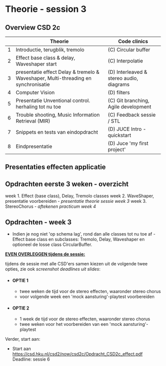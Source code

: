 
# Theorie - session 3

## Overview CSD 2c
|   | Theorie                                                                            | Code clinics                             |
|---|------------------------------------------------------------------------------------|------------------------------------------|
| 1 | Introductie, terugblik, tremolo                                                    | (C) Circular buffer                      |
| 2 | Effect base class & delay, Waveshaper start                                        | (C) Interpolatie                         |
| 3 | presentatie effect Delay & tremelo & Waveshaper, Multi-threading en synchronisatie | (D) Interleaved & stereo audio, diagrams |
| 4 | Computer Vision                                                                    | (D) filters                              |
| 5 | Presentatie Unventional control. herhaling tot nu toe                              | (C) Git branching, Agile development     |
| 6 | Trouble shooting, Music Information Retrieval (MIR)                                | (C) Feedback sessie /  STL               |
| 7 | Snippets en tests van eindopdracht                                                 | (D) JUCE Intro - quickstart              |
| 8 | Eindpresentatie                                                                    | (D) Juce 'my first project'              |

## Presentaties effecten applicatie

## 



## Opdrachten eerste 3 weken - overzicht
week 1. Effect (base class), Delay, Tremolo classes
week 2. WaveShaper, presentatie voorbereiden - *presentatie theorie sessie week 3*
week 3. StereoChorus - *aftekenen practicum week 4*

## Opdrachten - week 3
* Indien je nog niet 'op schema lag', rond dan alle classes tot nu toe af - Effect base class en subclasses: Tremolo, Delay, Waveshaper en optioneel de losse class CircularBuffer.

<u>**EVEN OVERLEGGEN tijdens de sessie:</u>**
  
tijdens de sessie met alle CSD'ers samen kiezen uit de volgende twee opties, zie ook _screenshot deadlines uit slides_: 
  * #### OPTIE 1
    * twee weken de tijd voor de stereo effecten, waaronder stereo chorus
    * voor volgende week een 'mock aansturing'-playtest voorbereiden
  * #### OPTIE 2
    * 1 week de tijd voor de stereo effecten, waaronder stereo chorus
    * twee weken voor het voorbereiden van een 'mock aansturing'-playtest

Verder, start aan:
* Start aan https://csd.hku.nl/csd2/now/csd2c/Opdracht_CSD2c_effect.pdf
    Deadline: sessie 6

